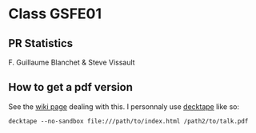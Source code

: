 # Class GSFE01

## PR Statistics

F. Guillaume Blanchet & Steve Vissault

## How to get a pdf version

See the [wiki page](https://github.com/yihui/xaringan/wiki/Export-Slides-to-PDF) dealing with this. I personnaly use [decktape](https://github.com/astefanutti/decktape) like so:

    decktape --no-sandbox file:///path/to/index.html /path2/to/talk.pdf

